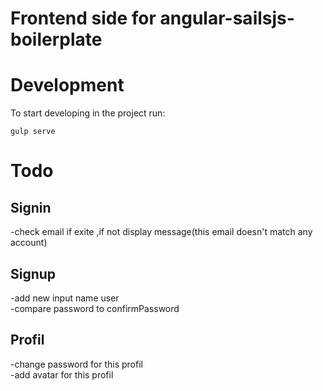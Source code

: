 Frontend side for angular-sailsjs-boilerplate
==================

Development
==================

To start developing in the project run:

`gulp serve`


Todo
==================

<h2>Signin</h2>

-check email if exite ,if not display message(this email doesn't match any account)

<h2>Signup</h2>
-add new input name user<br>
-compare password to confirmPassword

<h2>Profil</h2>
-change password for this profil<br>
-add avatar for this profil



